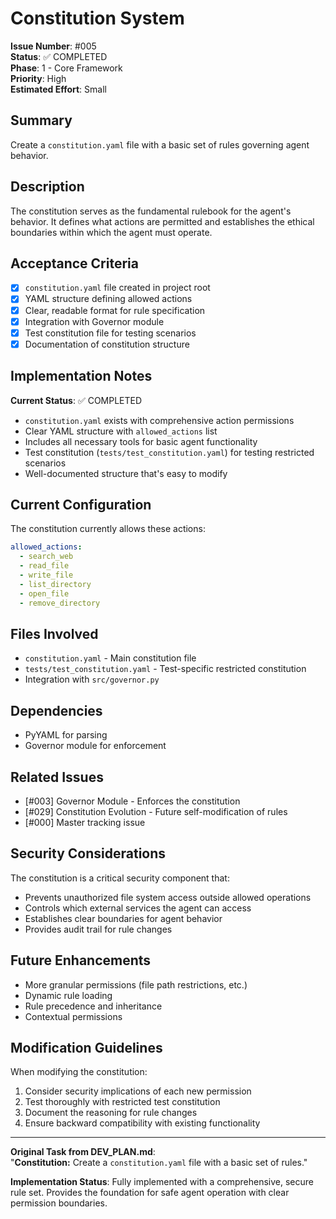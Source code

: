 # Constitution System

**Issue Number**: #005  
**Status**: ✅ COMPLETED  
**Phase**: 1 - Core Framework  
**Priority**: High  
**Estimated Effort**: Small  

## Summary

Create a `constitution.yaml` file with a basic set of rules governing agent behavior.

## Description

The constitution serves as the fundamental rulebook for the agent's behavior. It defines what actions are permitted and establishes the ethical boundaries within which the agent must operate.

## Acceptance Criteria

- [x] `constitution.yaml` file created in project root
- [x] YAML structure defining allowed actions
- [x] Clear, readable format for rule specification
- [x] Integration with Governor module
- [x] Test constitution file for testing scenarios
- [x] Documentation of constitution structure

## Implementation Notes

**Current Status**: ✅ COMPLETED
- `constitution.yaml` exists with comprehensive action permissions
- Clear YAML structure with `allowed_actions` list
- Includes all necessary tools for basic agent functionality
- Test constitution (`tests/test_constitution.yaml`) for testing restricted scenarios
- Well-documented structure that's easy to modify

## Current Configuration

The constitution currently allows these actions:
```yaml
allowed_actions:
  - search_web
  - read_file
  - write_file
  - list_directory
  - open_file
  - remove_directory
```

## Files Involved

- `constitution.yaml` - Main constitution file
- `tests/test_constitution.yaml` - Test-specific restricted constitution
- Integration with `src/governor.py`

## Dependencies

- PyYAML for parsing
- Governor module for enforcement

## Related Issues

- [#003] Governor Module - Enforces the constitution
- [#029] Constitution Evolution - Future self-modification of rules
- [#000] Master tracking issue

## Security Considerations

The constitution is a critical security component that:
- Prevents unauthorized file system access outside allowed operations
- Controls which external services the agent can access
- Establishes clear boundaries for agent behavior
- Provides audit trail for rule changes

## Future Enhancements

- More granular permissions (file path restrictions, etc.)
- Dynamic rule loading
- Rule precedence and inheritance
- Contextual permissions

## Modification Guidelines

When modifying the constitution:
1. Consider security implications of each new permission
2. Test thoroughly with restricted test constitution
3. Document the reasoning for rule changes
4. Ensure backward compatibility with existing functionality

---

**Original Task from DEV_PLAN.md**:  
"**Constitution:** Create a `constitution.yaml` file with a basic set of rules."

**Implementation Status**: Fully implemented with a comprehensive, secure rule set. Provides the foundation for safe agent operation with clear permission boundaries.